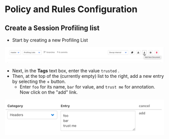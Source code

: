 # Policy and Rules Configuration

## Create a Session Profiling list

* Start by creating a new Profiling List

![New Profiling List](./assets/profiling-list-add-new-document.png)

* Next, in the **Tags** text box, enter the value `trusted` .
* Then, at the top of the (currently empty) list to the right, add a new entry by selecting the  +  button.  
    * Enter `foo` for its name, `bar` for value, and `trust me` for annotation. Now click on the "add" link.

![Foo Bar Trust Me](./assets/foo-bar-trust-me.png)